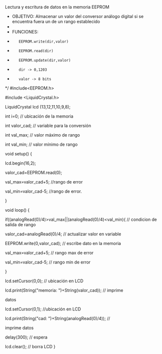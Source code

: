 Lectura y escritura de datos en la memoria EEPROM
 * OBJETIVO: Almacenar un valor del conversor análogo digital si se encuentra fuera un de un rango establecido
 *  
 * FUNCIONES: 
 *        EEPROM.write(dir,valor)
 *        EEPROM.read(dir)
 *        EEPROM.update(dir,valor)
 *        dir -> 0,1203
 *        valor -> 8 bits 
 */
#include<EEPROM.h>

#include <LiquidCrystal.h>


LiquidCrystal lcd (13,12,11,10,9,8);

int i=0; // ubicación de la memoria

int valor_cad; // variable para la conversión

int val_max; // valor máximo de rango

int val_min; // valor mínimo de rango


void setup() {

lcd.begin(16,2);

valor_cad=EEPROM.read(0);

val_max=valor_cad+5; //rango de error

val_min=valor_cad-5; //rango de error.

}

void loop() {

 if((analogRead(0)/4)>val_max||(analogRead(0)/4)<val_min){ // 
 condicion de salida de rango


valor_cad=analogRead(0)/4; // actualizar valor en variable

 EEPROM.write(0,valor_cad); // escribe dato en la memoria

val_max=valor_cad+5; // rango max de error

val_min=valor_cad-5; // rango min de error

 }


lcd.setCursor(0,0); // ubicación en LCD

lcd.print(String("memoria: ")+String(valor_cad)); // imprime

 datos

lcd.setCursor(0,1); //ubicación en LCD

lcd.print(String("cad: ")+String(analogRead(0)/4)); // 

imprime datos

delay(300); // espera

lcd.clear(); // borra LCD
}
